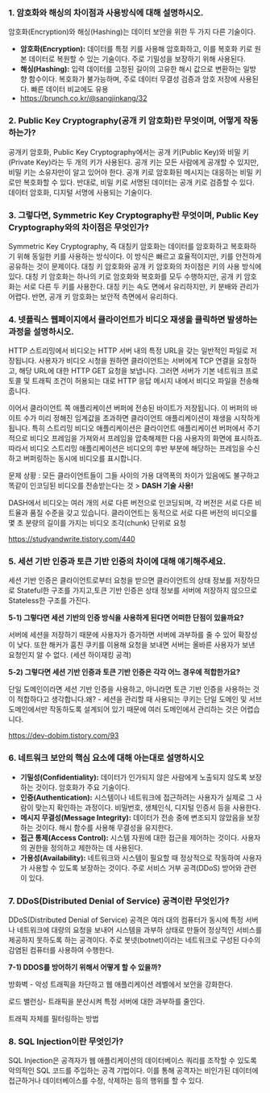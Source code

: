 ### **1. 암호화와 해싱의 차이점과 사용방식에 대해 설명하시오.**

암호화(Encryption)와 해싱(Hashing)는 데이터 보안을 위한 두 가지 다른 기술이다.

- **암호화(Encryption):** 데이터를 특정 키를 사용해 암호화하고, 이를 복호화 키로 원본 데이터로 복원할 수 있는 기술이다. 주로 기밀성을 보장하기 위해 사용된다.
- **해싱(Hashing):** 입력 데이터를 고정된 길이의 고유한 해시 값으로 변환하는 일방향 함수이다. 복호화가 불가능하며, 주로 데이터 무결성 검증과 암호 저장에 사용된다. 빠른 데이터 비교에도 유용
- https://brunch.co.kr/@sangjinkang/32

### 2. **Public Key Cryptography(공개 키 암호화)란 무엇이며, 어떻게 작동하는가?**

공개키 암호화, Public Key Cryptography에서는 공개 키(Public Key)와 비밀 키(Private Key)라는 두 개의 키가 사용된다. 공개 키는 모든 사람에게 공개할 수 있지만, 비밀 키는 소유자만이 알고 있어야 한다. 공개 키로 암호화된 메시지는 대응하는 비밀 키로만 복호화할 수 있다. 반대로, 비밀 키로 서명된 데이터는 공개 키로 검증할 수 있다. 데이터 암호화, 디지털 서명에 사용되는 기술이다.

### 3. 그렇다면, **Symmetric Key Cryptography란 무엇이며, Public Key Cryptography와의 차이점은 무엇인가?**

Symmetric Key Cryptography, 즉 대칭키 암호화는 데이터를 암호화하고 복호화하기 위해 동일한 키를 사용하는 방식이다. 이 방식은 빠르고 효율적이지만, 키를 안전하게 공유하는 것이 문제이다. 대칭 키 암호화와 공개 키 암호화의 차이점은 키의 사용 방식에 있다. 대칭 키 암호화는 하나의 키로 암호화와 복호화를 모두 수행하지만, 공개 키 암호화는 서로 다른 두 키를 사용한다. 대칭 키는 속도 면에서 유리하지만, 키 분배와 관리가 어렵다. 반면, 공개 키 암호화는 보안적 측면에서 유리하다.

### **4. 넷플릭스 웹페이지에서 클라이언트가 비디오 재생을 클릭하면 발생하는 과정을 설명하시오.**

HTTP 스트리밍에서 비디오는 HTTP 서버 내의 특정 URL을 갖는 일반적인 파일로 저장됩니다. 사용자가 비디오 시청을 원하면 클라이언트는 서버에게 TCP 연결을 요청하고, 해당 URL에 대한 HTTP GET 요청을 보냅니다. 그러면 서버가 기본 네트워크 프로토콜 및 트래픽 조건이 허용되는 대로 HTTP 응답 메시지 내에서 비디오 파일을 전송해 줍니다.

 이어서 클라이언트 쪽 애플리케이션 버퍼에 전송된 바이트가 저장됩니다. 이 버퍼의 바이트 수가 미리 정해진 임계값을 초과하면 클라이언트 애플리케이션이 재생을 시작하게 됩니다. 특히 스트리밍 비디오 애플리케이션은 클라이언트 애플리케이션 버퍼에서 주기적으로 비디오 프레임을 가져와서 프레임을 압축해제한 다음 사용자의 화면에 표시하죠. 따라서 비디오 스트리밍 애플리케이션은 비디오의 후반 부분에 해당하는 프레임을 수신하고 버퍼링하는 동시에 비디오를 표시합니다.

문제 상황 : 모든 클라이언트들이 그들 사이의 가용 대역폭의 차이가 있음에도 불구하고 똑같이 인코딩된 비디오를 전송받는다는 것 > **DASH 기술 사용!**

DASH에서 비디오는 여러 개의 서로 다른 버전으로 인코딩되며, 각 버전은 서로 다른 비트율과 품질 수준을 갖고 있습니다. 클라이언트는 동적으로 서로 다른 버전의 비디오를 몇 초 분량의 길이를 가지는 비디오 조각(chunk) 단위로 요청

https://studyandwrite.tistory.com/440

### 5. 세션 기반 인증과 토큰 기반 인증의 차이에 대해 얘기해주세요.

세션 기반 인증은 클라이언트로부터 요청을 받으면 클라이언트의 상태 정보를 저장하므로 Stateful한 구조를 가지고,토큰 기반 인증은 상태 정보를 서버에 저장하지 않으므로 Stateless한 구조를 가진다.

**5-1) 그렇다면 세션 기반의 인증 방식을 사용하게 된다면 어떠한 단점이 있을까요?**

서버에 세션을 저장하기 때문에 사용자가 증가하면 서버에 과부하를 줄 수 있어 확장성이 낮다. 또한 해커가 훔친 쿠키를 이용해 요청을 보내면 서버는 올바른 사용자가 보낸 요청인지 알 수 없다. (세션 하이재킹 공격)

**5-2) 그렇다면 세션 기반 인증과 토큰 기반 인증은 각각 어느 경우에 적합한가요?**

단일 도메인이라면 세션 기반 인증을 사용하고, 아니라면 토큰 기반 인증을 사용하는 것이 적합하다고 생각합니다.왜? - 세션을 관리할 때 사용되는 쿠키는 단일 도메인 및 서브 도메인에서만 작동하도록 설계되어 있기 때문에 여러 도메인에서 관리하는 것은 어렵습니다.

https://dev-dobim.tistory.com/93

### 6. 네트워크 보안의 핵심 요소에 대해 아는대로 설명하시오

- **기밀성(Confidentiality):** 데이터가 인가되지 않은 사람에게 노출되지 않도록 보장하는 것이다. 암호화가 주요 기술이다.
- **인증(Authentication):** 시스템이나 네트워크에 접근하려는 사용자가 실제로 그 사람이 맞는지 확인하는 과정이다. 비밀번호, 생체인식, 디지털 인증서 등을 사용한다.
- **메시지 무결성(Message Integrity):** 데이터가 전송 중에 변조되지 않았음을 보장하는 것이다. 해시 함수를 사용해 무결성을 유지한다.
- **접근 통제(Access Control):** 시스템 자원에 대한 접근을 제어하는 것이다. 사용자의 권한을 정의하고 제한하는 데 사용된다.
- **가용성(Availability):** 네트워크와 시스템이 필요할 때 정상적으로 작동하여 사용자가 사용할 수 있도록 보장하는 것이다. 주로 서비스 거부 공격(DDoS) 방어와 관련이 있다.

### **7. DDoS(Distributed Denial of Service) 공격이란 무엇인가?**

DDoS(Distributed Denial of Service) 공격은 여러 대의 컴퓨터가 동시에 특정 서버나 네트워크에 대량의 요청을 보내어 시스템을 과부하 상태로 만들어 정상적인 서비스를 제공하지 못하도록 하는 공격이다. 주로 봇넷(botnet)이라는 네트워크로 구성된 다수의 감염된 컴퓨터를 사용하여 수행한다.

**7-1) DDOS를 방어하기 위해서 어떻게 할 수 있을까?**

방화벽 - 악성 트래픽을 차단하고 웹 애플리케이션 레벨에서 보안을 강화한다. 

로드 밸런싱- 트래픽을 분산시켜 특정 서버에 대한 과부하를 줄인다.

트래픽 자체를 필터링하는 방법

### **8. SQL Injection이란 무엇인가?**

SQL Injection은 공격자가 웹 애플리케이션의 데이터베이스 쿼리를 조작할 수 있도록 악의적인 SQL 코드를 주입하는 공격 기법이다. 이를 통해 공격자는 비인가된 데이터에 접근하거나 데이터베이스를 수정, 삭제하는 등의 행위를 할 수 있다.
